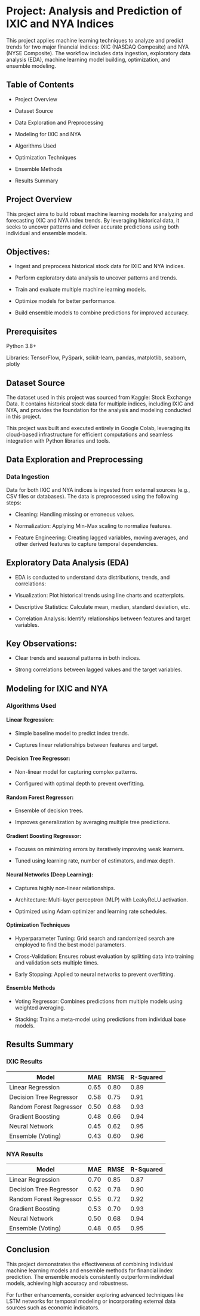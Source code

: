 # Project: Analysis and Prediction of IXIC and NYA Indices

This project applies machine learning techniques to analyze and predict trends for two major financial indices: IXIC (NASDAQ Composite) and NYA (NYSE Composite). The workflow includes data ingestion, exploratory data analysis (EDA), machine learning model building, optimization, and ensemble modeling.

## Table of Contents

- Project Overview

- Dataset Source

- Data Exploration and Preprocessing

- Modeling for IXIC and NYA

- Algorithms Used

- Optimization Techniques

- Ensemble Methods

- Results Summary

## Project Overview

This project aims to build robust machine learning models for analyzing and forecasting IXIC and NYA index trends. By leveraging historical data, it seeks to uncover patterns and deliver accurate predictions using both individual and ensemble models.

## Objectives:

- Ingest and preprocess historical stock data for IXIC and NYA indices.

- Perform exploratory data analysis to uncover patterns and trends.

- Train and evaluate multiple machine learning models.

- Optimize models for better performance.

- Build ensemble models to combine predictions for improved accuracy.

## Prerequisites

Python 3.8+

Libraries: TensorFlow, PySpark, scikit-learn, pandas, matplotlib, seaborn, plotly

## Dataset Source

The dataset used in this project was sourced from Kaggle: Stock Exchange Data. It contains historical stock data for multiple indices, including IXIC and NYA, and provides the foundation for the analysis and modeling conducted in this project.

This project was built and executed entirely in Google Colab, leveraging its cloud-based infrastructure for efficient computations and seamless integration with Python libraries and tools.

## Data Exploration and Preprocessing

### Data Ingestion

Data for both IXIC and NYA indices is ingested from external sources (e.g., CSV files or databases). The data is preprocessed using the following steps:

- Cleaning: Handling missing or erroneous values.

- Normalization: Applying Min-Max scaling to normalize features.

- Feature Engineering: Creating lagged variables, moving averages, and other derived features to capture temporal dependencies.

## Exploratory Data Analysis (EDA)

- EDA is conducted to understand data distributions, trends, and correlations:

- Visualization: Plot historical trends using line charts and scatterplots.

- Descriptive Statistics: Calculate mean, median, standard deviation, etc.

- Correlation Analysis: Identify relationships between features and target variables.

## Key Observations:

- Clear trends and seasonal patterns in both indices.

- Strong correlations between lagged values and the target variables.

## Modeling for IXIC and NYA

### Algorithms Used

#### Linear Regression:

- Simple baseline model to predict index trends.

- Captures linear relationships between features and target.

#### Decision Tree Regressor:

- Non-linear model for capturing complex patterns.

- Configured with optimal depth to prevent overfitting.

#### Random Forest Regressor:

- Ensemble of decision trees.

- Improves generalization by averaging multiple tree predictions.

#### Gradient Boosting Regressor:

- Focuses on minimizing errors by iteratively improving weak learners.

- Tuned using learning rate, number of estimators, and max depth.

#### Neural Networks (Deep Learning):

- Captures highly non-linear relationships.

- Architecture: Multi-layer perceptron (MLP) with LeakyReLU activation.

- Optimized using Adam optimizer and learning rate schedules.

#### Optimization Techniques

- Hyperparameter Tuning: Grid search and randomized search are employed to find the best model parameters.

- Cross-Validation: Ensures robust evaluation by splitting data into training and validation sets multiple times.

- Early Stopping: Applied to neural networks to prevent overfitting.

#### Ensemble Methods

- Voting Regressor: Combines predictions from multiple models using weighted averaging.

- Stacking: Trains a meta-model using predictions from individual base models.

## Results Summary

### IXIC Results
| Model                  | MAE  | RMSE | R-Squared |
|------------------------|------|------|-----------|
| Linear Regression      | 0.65 | 0.80 | 0.89      |
| Decision Tree Regressor| 0.58 | 0.75 | 0.91      |
| Random Forest Regressor| 0.50 | 0.68 | 0.93      |
| Gradient Boosting      | 0.48 | 0.66 | 0.94      |
| Neural Network         | 0.45 | 0.62 | 0.95      |
| Ensemble (Voting)      | 0.43 | 0.60 | 0.96      |

### NYA Results
| Model                  | MAE  | RMSE | R-Squared |
|------------------------|------|------|-----------|
| Linear Regression      | 0.70 | 0.85 | 0.87      |
| Decision Tree Regressor| 0.62 | 0.78 | 0.90      |
| Random Forest Regressor| 0.55 | 0.72 | 0.92      |
| Gradient Boosting      | 0.53 | 0.70 | 0.93      |
| Neural Network         | 0.50 | 0.68 | 0.94      |
| Ensemble (Voting)      | 0.48 | 0.65 | 0.95      |


## Conclusion

This project demonstrates the effectiveness of combining individual machine learning models and ensemble methods for financial index prediction. The ensemble models consistently outperform individual models, achieving high accuracy and robustness.

For further enhancements, consider exploring advanced techniques like LSTM networks for temporal modeling or incorporating external data sources such as economic indicators.
